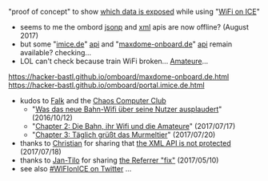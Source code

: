 "proof of concept" to show [which data is exposed](http://hannover.ccc.de/~nexus/dbwifi/index.html) while using "[WiFi on ICE](https://inside.bahn.de/wifionice-wlan-ice-login/)"

- seems to me the ombord [jsonp](https://www.ombord.info/api/jsonp/position/?callback=console.log) and [xml](https://www.ombord.info/api/xml/position/) apis are now offline? (August 2017)
- but some "[imice.de](https://hacker-bastl.github.io/omboard/portal.imice.de.html)" [api](https://portal.imice.de/api1/rs/status) and "[maxdome-onboard.de](https://hacker-bastl.github.io/omboard/maxdome-onboard.de.html)" [api](https://skidbladnir.maxdome-onboard.de/api/v1/info/trainenvironmentdata) remain available? checking...
- LOL can't check because train WiFi broken... [Amateure](http://hannover.ccc.de/~nexus/dbwifi/chapter2.html)...

https://hacker-bastl.github.io/omboard/maxdome-onboard.de.html
https://hacker-bastl.github.io/omboard/portal.imice.de.html

- kudos to [Falk](https://twitter.com/Nexus511) and the [Chaos Computer Club](https://twitter.com/chaosupdates/status/886905108419751936)
  - "[Was das neue Bahn-Wifi über seine Nutzer ausplaudert](http://hannover.ccc.de/~nexus/dbwifi/index.html)" (2016/10/12)
  - "[Chapter 2: Die Bahn, ihr Wifi und die Amateure](http://hannover.ccc.de/~nexus/dbwifi/chapter2.html)" (2017/07/17)
  - "[Chapter 3: Täglich grüßt das Murmeltier](http://hannover.ccc.de/~nexus/dbwifi/chapter3.html)" (2017/07/20)
- thanks to [Christian](https://twitter.com/resciscosilenda) for sharing that [the XML API is not protected](https://twitter.com/resciscosilenda/status/887191467629981696) (2017/07/18)
- thanks to [Jan-Tilo](https://twitter.com/jatiki) for sharing [the Referrer "fix"](https://twitter.com/jatiki/status/862360786097893376) (2017/05/10)
- see also [#WIFIonICE on Twitter](https://twitter.com/search?f=tweets&vertical=default&q=%23WIFIonICE) ...
